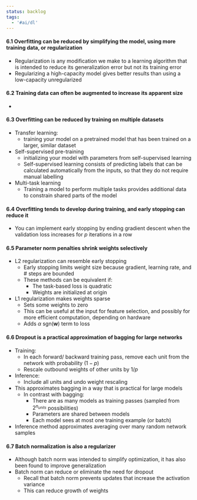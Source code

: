 ```yaml
---
status: backlog
tags:
  - '#ai/dl'
---
```


#### 6.1 Overfitting can be reduced by simplifying the model, using more training data, or regularization

- Regularization is any modification we make to a learning algorithm that is intended to reduce its generalization error but not its training error
- Regularizing a high-capacity model gives better results than using a low-capacity unregularized

#### 6.2 Training data can often be augmented to increase its apparent size

-

#### 6.3 Overfitting can be reduced by training on multiple datasets

- Transfer learning:
  - training your model on a pretrained model that has been trained on a larger, similar dataset
- Self-supervised pre-training
  - initializing your model with parameters from self-supervised learning
  - Self-supervised learning consists of predicting labels that can be calculated automatically from the inputs, so that they do not require manual labelling
- Multi-task learning
  - Training a model to perform multiple tasks provides additional data to constrain shared parts of the model

#### 6.4 Overfitting tends to develop during training, and early stopping can reduce it

- You can implement early stopping by ending gradient descent when the validation loss increases for $p$ iterations in a row

#### 6.5 Parameter norm penalties shrink weights selectively

- L2 regularization can resemble early stopping
  - Early stopping limits weight size because gradient, learning rate, and # steps are bounded
  - These methods can be equivalent if:
    - The task-based loss is quadratic
    - Weights are initialized at origin
- L1 regularization makes weights sparse
  - Sets some weights to zero
  - This can be useful at the input for feature selection, and possibly for more efficient computation, depending on hardware
  - Adds $\alpha \text{ sgn}(\boldsymbol w)$ term to loss

#### 6.6 Dropout is a practical approximation of bagging for large networks

- Training:
  - In each forward/ backward training pass, remove each unit from the network with probability $(1-p)$
  - Rescale outbound weights of other units by $1/p$
- Inference:
  - Include all units and undo weight rescaling
- This approximates bagging in a way that is practical for large models
  - In contrast with bagging:
    - There are as many models as training passes (sampled from $2^{n_{units}}$ possibilities)
    - Parameters are shared between models
    - Each model sees at most one training example (or batch)
- Inference method approximates averaging over many random network samples

#### 6.7 Batch normalization is also a regularizer

- Although batch norm was intended to simplify optimization, it has also been found to improve generalization
- Batch norm can reduce or eliminate the need for dropout
  - Recall that batch norm prevents updates that increase the activation variance
  - This can reduce growth of weights
